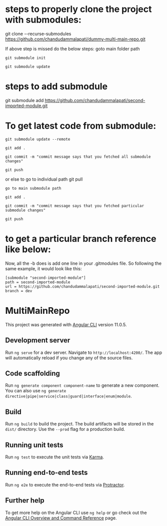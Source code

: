 # steps to properly clone the project with submodules:

git clone --recurse-submodules https://github.com/chandudammalapati/dummy-multi-main-repo.git

If above step is missed do the below steps: goto main folder path
    
    git submodule init
    
    git submodule update

# steps to add submodule
git submodule add https://github.com/chandudammalapati/second-imported-module.git

# To get latest code from submodule:

    git submodule update --remote

    git add .

    git commit -m "commit message says that you fetched all submodule changes"

    git push

or else to go to individual path
git pull
 
    go to main submodule path 

    git add .

    git commit -m "commit message says that you fetched particular submodule changes"

    git push


# to get a particular branch reference like below:

Now, all the -b does is add one line in your .gitmodules file. So following the same example, it would look like this:
  
  
    [submodule "second-imported-module"]
    path = second-imported-module
    url = https://github.com/chandudammalapati/second-imported-module.git
    branch = dev


# MultiMainRepo

This project was generated with [Angular CLI](https://github.com/angular/angular-cli) version 11.0.5.

## Development server

Run `ng serve` for a dev server. Navigate to `http://localhost:4200/`. The app will automatically reload if you change any of the source files.

## Code scaffolding

Run `ng generate component component-name` to generate a new component. You can also use `ng generate directive|pipe|service|class|guard|interface|enum|module`.

## Build

Run `ng build` to build the project. The build artifacts will be stored in the `dist/` directory. Use the `--prod` flag for a production build.

## Running unit tests

Run `ng test` to execute the unit tests via [Karma](https://karma-runner.github.io).

## Running end-to-end tests

Run `ng e2e` to execute the end-to-end tests via [Protractor](http://www.protractortest.org/).

## Further help

To get more help on the Angular CLI use `ng help` or go check out the [Angular CLI Overview and Command Reference](https://angular.io/cli) page.

